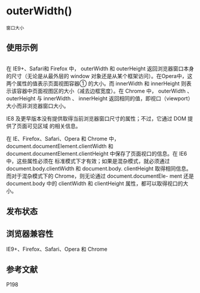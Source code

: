 # outerWidth()

`窗口大小`



## 使用示例

```javascript
```

在 IE9+、Safari和 Firefox 中， outerWidth 和 outerHeight 返回浏览器窗口本身的尺寸（无论是从最外层的 window 对象还是从某个框架访问）。在Opera中，这两个属性的值表示页面视图容器① 的大小。而 innerWidth 和 innerHeight
则表示该容器中页面视图区的大小（减去边框宽度）。在 Chrome 中， outerWidth 、 outerHeight 与 innerWidth 、 innerHeight 返回相同的值，即视口（viewport）大小而非浏览器窗口大小。

IE8 及更早版本没有提供取得当前浏览器窗口尺寸的属性；不过，它通过 DOM 提供了页面可见区域
的相关信息。

在 IE、Firefox、Safari、Opera 和 Chrome 中， document.documentElement.clientWidth 和
document.documentElement.clientHeight 中保存了页面视口的信息。在 IE6 中，这些属性必须在
标准模式下才有效；如果是混杂模式，就必须通过 document.body.clientWidth 和 document.body.
clientHeight 取得相同信息。而对于混杂模式下的 Chrome，则无论通过 document.documentEle-
ment 还是 document.body 中的 clientWidth 和 clientHeight 属性，都可以取得视口的大小。

## 发布状态

## 浏览器兼容性

IE9+、Firefox、Safari、Opera 和 Chrome

## 参考文献

P198